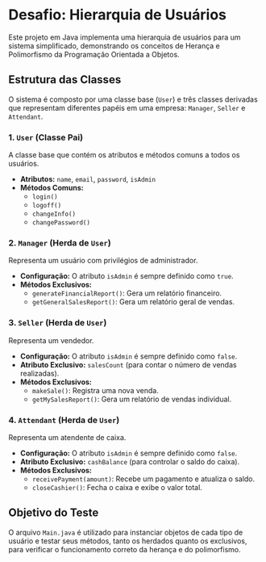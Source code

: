 # Desafio: Hierarquia de Usuários

Este projeto em Java implementa uma hierarquia de usuários para um sistema simplificado, demonstrando os conceitos de Herança e Polimorfismo da Programação Orientada a Objetos.

## Estrutura das Classes

O sistema é composto por uma classe base (`User`) e três classes derivadas que representam diferentes papéis em uma empresa: `Manager`, `Seller` e `Attendant`.

### 1. `User` (Classe Pai)
A classe base que contém os atributos e métodos comuns a todos os usuários.
- **Atributos:** `name`, `email`, `password`, `isAdmin`
- **Métodos Comuns:**
    - `login()`
    - `logoff()`
    - `changeInfo()`
    - `changePassword()`

### 2. `Manager` (Herda de `User`)
Representa um usuário com privilégios de administrador.
- **Configuração:** O atributo `isAdmin` é sempre definido como `true`.
- **Métodos Exclusivos:**
    - `generateFinancialReport()`: Gera um relatório financeiro.
    - `getGeneralSalesReport()`: Gera um relatório geral de vendas.

### 3. `Seller` (Herda de `User`)
Representa um vendedor.
- **Configuração:** O atributo `isAdmin` é sempre definido como `false`.
- **Atributo Exclusivo:** `salesCount` (para contar o número de vendas realizadas).
- **Métodos Exclusivos:**
    - `makeSale()`: Registra uma nova venda.
    - `getMySalesReport()`: Gera um relatório de vendas individual.

### 4. `Attendant` (Herda de `User`)
Representa um atendente de caixa.
- **Configuração:** O atributo `isAdmin` é sempre definido como `false`.
- **Atributo Exclusivo:** `cashBalance` (para controlar o saldo do caixa).
- **Métodos Exclusivos:**
    - `receivePayment(amount)`: Recebe um pagamento e atualiza o saldo.
    - `closeCashier()`: Fecha o caixa e exibe o valor total.

## Objetivo do Teste

O arquivo `Main.java` é utilizado para instanciar objetos de cada tipo de usuário e testar seus métodos, tanto os herdados quanto os exclusivos, para verificar o funcionamento correto da herança e do polimorfismo.
